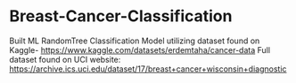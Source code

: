 # Breast-Cancer-Classification
Built ML RandomTree Classification Model utilizing dataset found on Kaggle- https://www.kaggle.com/datasets/erdemtaha/cancer-data
Full dataset found on UCI website: https://archive.ics.uci.edu/dataset/17/breast+cancer+wisconsin+diagnostic


